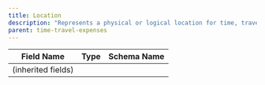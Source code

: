 ```yaml
---
title: Location
description: "Represents a physical or logical location for time, travel, or expense purposes."
parent: time-travel-expenses
---
```


| Field Name | Type | Schema Name |
|------------|------|-------------|
| (inherited fields) | | |
